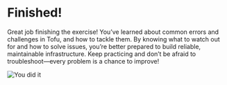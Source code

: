 # Finished!

Great job finishing the exercise! You’ve learned about common errors and challenges in Tofu, and how to tackle them. By knowing what to watch out for and how to solve issues, you’re better prepared to build reliable, maintainable infrastructure. Keep practicing and don’t be afraid to troubleshoot—every problem is a chance to improve!

![You did it](./assets/you_did_it.png)